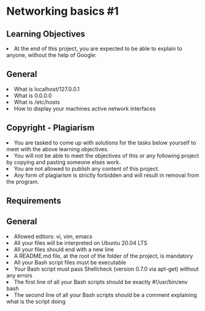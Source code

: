 # Networking basics #1
## Learning Objectives
<li> At the end of this project, you are expected to be able to explain to anyone, without the help of Google: </li>

## General
<li> What is localhost/127.0.0.1 </li>
<li> What is 0.0.0.0 </li>
<li> What is /etc/hosts </li>
<li> How to display your machines active network interfaces </li>

## Copyright - Plagiarism
<li> You are tasked to come up with solutions for the tasks below yourself to meet with the above learning objectives. </li> 
<li> You will not be able to meet the objectives of this or any following project by copying and pasting someone elses work. </li>
<li> You are not allowed to publish any content of this project. </li>
<li> Any form of plagiarism is strictly forbidden and will result in removal from the program. </li>

## Requirements
## General
<li> Allowed editors: vi, vim, emacs </li>
<li> All your files will be interpreted on Ubuntu 20.04 LTS </li>
<li> All your files should end with a new line </li>
<li> A README.md file, at the root of the folder of the project, is mandatory </li>
<li> All your Bash script files must be executable </li>
<li> Your Bash script must pass Shellcheck (version 0.7.0 via apt-get) without any errors </li>
<li> The first line of all your Bash scripts should be exactly #!/usr/bin/env bash </li>
<li> The second line of all your Bash scripts should be a comment explaining what is the script doing </li>
